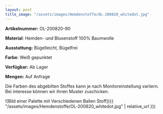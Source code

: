```yaml
---
layout: post
title_image: "/assets/images/Hemdenstoffe/OL-200820_whitedot.jpg"
---
```


**Artikelnummer:** OL-200820-90

**Material**: Hemden- und Blusenstoff 100% Baumwolle

**Ausstattung:** Bügelleicht, Bügelfrei

**Farbe**:  Weiß gepunktet

**Verfügbar:** Ab Lager

**Mengen:** Auf Anfrage

Die Farben des abgebilten Stoffes kann je nach Monitoreinstellung variiern. Bei interesse können wir ihnen Muster zuschicken.


![Bild einer Palette mit Verschiedenen Ballen Stoff]({{ "/assets/images/Hemdenstoffe/OL-200820_whitedot.jpg" | relative_url }})



